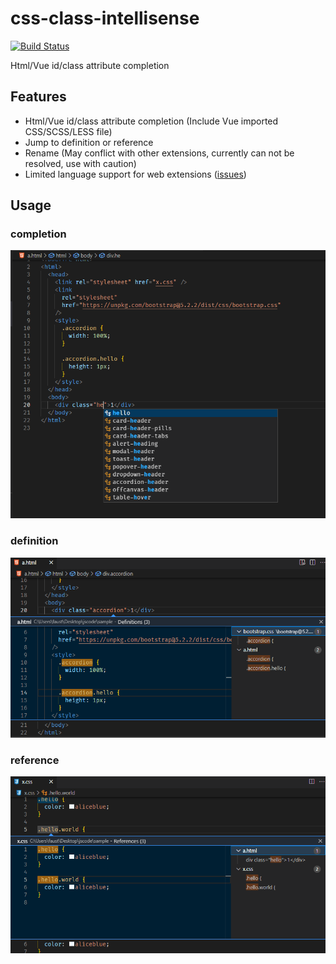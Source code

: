 # css-class-intellisense

[![Build Status](https://dev.azure.com/tarrowren/css-class-intellisense/_apis/build/status/Tarrowren.css-class-intellisense?branchName=master)](https://dev.azure.com/tarrowren/css-class-intellisense/_build/latest?definitionId=1&branchName=master)

Html/Vue id/class attribute completion

## Features

- Html/Vue id/class attribute completion (Include Vue imported CSS/SCSS/LESS file)
- Jump to definition or reference
- Rename (May conflict with other extensions, currently can not be resolved, use with caution)
- Limited language support for web extensions ([issues](https://github.com/microsoft/vscode-test-web/issues/4))

## Usage

### completion

![completion](./images/docs/completion.png)

### definition

![definition](./images/docs/definition.png)

### reference

![reference](./images/docs/reference.png)
